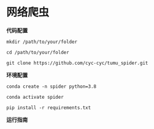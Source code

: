 # 网络爬虫

**代码配置**

```
mkdir /path/to/your/folder

cd /path/to/your/folder

git clone https://github.com/cyc-cyc/tumu_spider.git
```

**环境配置**

```
conda create -n spider python=3.8

conda activate spider

pip install -r requirements.txt
```

**运行指南**
